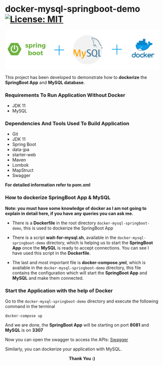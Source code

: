 # docker-mysql-springboot-demo [![License: MIT](https://img.shields.io/badge/License-MIT-yellow.svg)](https://github.com/pateluday07/docker-mysql-springboot-demo/blob/master/LICENSE)
![Header](src/main/resources/static/springboot+mysql+docker.png)

This project has been developed to demonstrate how to 
**dockerize** the **SpringBoot App** and **MySQL database**.

### Requirements To Run Application Without Docker
* JDK 11
* MySQL

### Dependencies And Tools Used To Build Application
* Git
* JDK 11
* Spring Boot
* data-jpa
* starter-web
* Maven
* Lombok
* MapStruct
* Swagger

**For detailed information refer to pom.xml**

### How to dockerize SpringBoot App & MySQL
**Note: you must have some knowledge of docker as I am not going to explain in detail here, if you have any queries you can 
ask me.**

* There is a **Dockerfile** in the root directory `docker-mysql-springboot-demo`, 
this is used to dockerize the SpringBoot App 

* There is a script **wait-for-mysql.sh**, available in the 
`docker-mysql-springboot-demo` directory, which is helping us to 
start the **SpringBoot App** once the **MySQL** is ready to 
accept connections. You can see I have used this script in the 
**Dockerfile**.

* The last and most important file is **docker-compose.yml**, 
which is available in the `docker-mysql-springboot-demo` 
directory, this file contains the configuration which will start 
the **SpringBoot App** and **MySQL** and make them connected.

### Start the Application with the help of Docker
Go to the `docker-mysql-springboot-demo` directory and execute 
the following command in the terminal

    docker-compose up
    
And we are done, the **SpringBoot App** will be starting on port 
**8081** and **MySQL** is on **3307**

Now you can open the swagger to access the APIs: 
[Swagger](http://localhost:8081/swagger-ui/#/)  

Similarly, you can dockerize your application with MySQL.

<p align="center">
  <b>Thank You :)</b>
</p>
 
